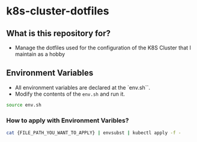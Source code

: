 # k8s-cluster-dotfiles

## What is this repository for?

- Manage the dotfiles used for the configuration of the K8S Cluster that I maintain as a hobby

## Environment Variables

- All environment variables are declared at the `env.sh``.
- Modify the contents of the `env.sh` and run it.

```sh
source env.sh
```

### How to apply with Environment Varibles?

```sh
cat {FILE_PATH_YOU_WANT_TO_APPLY} | envsubst | kubectl apply -f -
```
